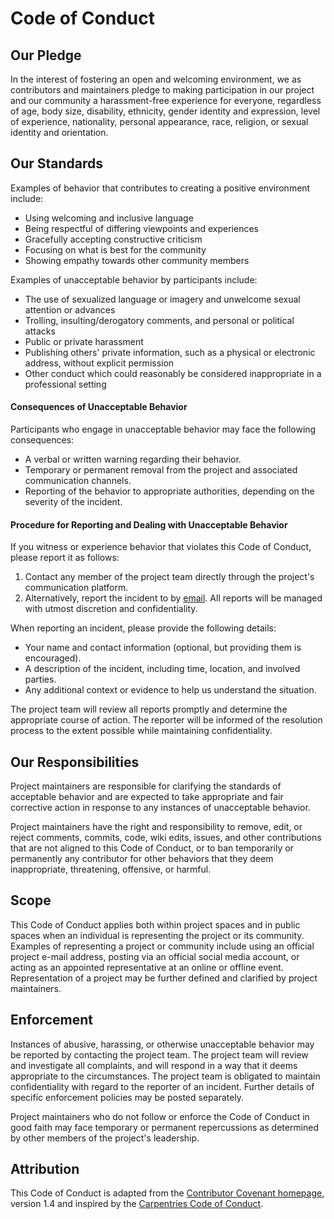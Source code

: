 # Code of Conduct

## Our Pledge

In the interest of fostering an open and welcoming environment, we as contributors and maintainers pledge to making participation in our project and our community a harassment-free experience for everyone, regardless of age, body size, disability, ethnicity, gender identity and expression, level of experience, nationality, personal appearance, race, religion, or sexual identity and orientation.

## Our Standards

Examples of behavior that contributes to creating a positive environment include:

* Using welcoming and inclusive language
* Being respectful of differing viewpoints and experiences
* Gracefully accepting constructive criticism
* Focusing on what is best for the community
* Showing empathy towards other community members

Examples of unacceptable behavior by participants include:

* The use of sexualized language or imagery and unwelcome sexual attention or advances
* Trolling, insulting/derogatory comments, and personal or political attacks
* Public or private harassment
* Publishing others' private information, such as a physical or electronic address, without explicit permission
* Other conduct which could reasonably be considered inappropriate in a professional setting

#### Consequences of Unacceptable Behavior
Participants who engage in unacceptable behavior may face the following consequences:
* A verbal or written warning regarding their behavior.
* Temporary or permanent removal from the project and associated communication channels.
* Reporting of the behavior to appropriate authorities, depending on the severity of the incident.

#### Procedure for Reporting and Dealing with Unacceptable Behavior
If you witness or experience behavior that violates this Code of Conduct, please report it as follows:
1. Contact any member of the project team directly through the project's communication platform.
2. Alternatively, report the incident to by [email](mailto:yuci21st@student.ubc.ca). All reports will be managed with utmost discretion and confidentiality.

When reporting an incident, please provide the following details:
* Your name and contact information (optional, but providing them is encouraged).
* A description of the incident, including time, location, and involved parties.
* Any additional context or evidence to help us understand the situation.

The project team will review all reports promptly and determine the appropriate course of action. The reporter will be informed of the resolution process to the extent possible while maintaining confidentiality.

## Our Responsibilities

Project maintainers are responsible for clarifying the standards of acceptable behavior and are expected to take appropriate and fair corrective action in response to any instances of unacceptable behavior.

Project maintainers have the right and responsibility to remove, edit, or reject comments, commits, code, wiki edits, issues, and other contributions that are not aligned to this Code of Conduct, or to ban temporarily or permanently any contributor for other behaviors that they deem inappropriate, threatening, offensive, or harmful.

## Scope

This Code of Conduct applies both within project spaces and in public spaces when an individual is representing the project or its community. Examples of representing a project or community include using an official project e-mail address, posting via an official social media account, or acting as an appointed representative at an online or offline event. Representation of a project may be further defined and clarified by project maintainers.

## Enforcement

Instances of abusive, harassing, or otherwise unacceptable behavior may be reported by contacting the project team. The project team will review and investigate all complaints, and will respond in a way that it deems appropriate to the circumstances. The project team is obligated to maintain confidentiality with regard to the reporter of an incident. Further details of specific enforcement policies may be posted separately.

Project maintainers who do not follow or enforce the Code of Conduct in good faith may face temporary or permanent repercussions as determined by other members of the project's leadership.

## Attribution

This Code of Conduct is adapted from the [Contributor Covenant homepage](http://contributor-covenant.org/version/1/4), version 1.4 and inspired by the [Carpentries Code of Conduct](https://docs.carpentries.org/policies/coc/).
